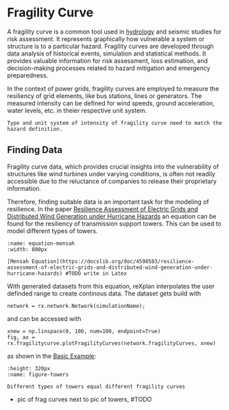 # Fragility Curve

A fragility curve is a common tool used in [hydrology](https://wntr.readthedocs.io/en/stable/fragility.html) and seismic studies for risk assessment. It represents graphically how vulnerable a system or structure is to a particular hazard. Fragility curves are developed through data analysis of historical events, simulation and statistical methods. It provides valuable information for risk assessment, loss estimation, and decision-making processes related to hazard mitigation and emergency preparedness.

In the context of power grids, fragility curves are employed to measure the resiliency of grid elements, like bus stations, lines or generators. The measured intensity can be defined for wind speeds, ground acceleration, water levels, etc. in theier respective unit system.

```{important} 
Type and unit system of intensity of fragility curve need to match the hazard definition.
```


## Finding Data
 
Fragility curve data, which provides crucial insights into the vulnerability of structures like wind turbines under varying conditions, is often not readily accessible due to the reluctance of companies to release their proprietary information.

Therefore, finding suitable data is an important task for the modeling of resilience. In the paper [Resilience Assessment of Electric Grids and Distributed Wind Generation under Hurricane Hazards](https://docslib.org/doc/4598583/resilience-assessment-of-electric-grids-and-distributed-wind-generation-under-hurricane-hazards) an equation can be found for the resiliency of transmission support towers. This can be used to model different types of towers.

```{figure} ../../_static/Equation_Mensah.png
:name: equation-mensah
:width: 800px

[Mensah Equation](https://docslib.org/doc/4598583/resilience-assessment-of-electric-grids-and-distributed-wind-generation-under-hurricane-hazards) #TODO write in Latex
```

With generated datasets from this equation, reXplan interpolates the user definded range to create continous data. The dataset gets build with 

```
network = rx.network.Network(simulationName);
```
and can be accessed with 

```
xnew = np.linspace(0, 100, num=100, endpoint=True)
fig, ax = rx.fragilitycurve.plotFragilityCurves(network.fragilityCurves, xnew)
```
as shown in the [Basic Example](../gettingstarted/basic_example_sphinx.ipynb):

```{figure} ../../_static/Towers.png
:height: 320px
:name: figure-towers

Different types of towers equal different fragility curves
```

- pic of frag curves next to pic of towers, #TODO


